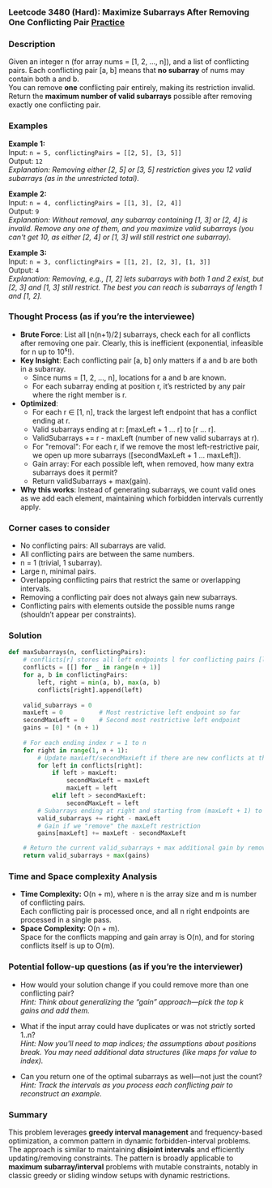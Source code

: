 ### Leetcode 3480 (Hard): Maximize Subarrays After Removing One Conflicting Pair [Practice](https://leetcode.com/problems/maximize-subarrays-after-removing-one-conflicting-pair)

### Description  
Given an integer n (for array nums = [1, 2, ..., n]), and a list of conflicting pairs. Each conflicting pair [a, b] means that **no subarray** of nums may contain both a and b.  
You can remove **one** conflicting pair entirely, making its restriction invalid.  
Return the **maximum number of valid subarrays** possible after removing exactly one conflicting pair.

### Examples  

**Example 1:**  
Input: `n = 5, conflictingPairs = [[2, 5], [3, 5]]`  
Output: `12`  
*Explanation: Removing either [2, 5] or [3, 5] restriction gives you 12 valid subarrays (as in the unrestricted total).*

**Example 2:**  
Input: `n = 4, conflictingPairs = [[1, 3], [2, 4]]`  
Output: `9`  
*Explanation: Without removal, any subarray containing [1, 3] or [2, 4] is invalid. Remove any one of them, and you maximize valid subarrays (you can't get 10, as either [2, 4] or [1, 3] will still restrict one subarray).*

**Example 3:**  
Input: `n = 3, conflictingPairs = [[1, 2], [2, 3], [1, 3]]`  
Output: `4`  
*Explanation: Removing, e.g., [1, 2] lets subarrays with both 1 and 2 exist, but [2, 3] and [1, 3] still restrict. The best you can reach is subarrays of length 1 and [1, 2].*

### Thought Process (as if you’re the interviewee)  
- **Brute Force**: List all ⌊n(n+1)/2⌋ subarrays, check each for all conflicts after removing one pair. Clearly, this is inefficient (exponential, infeasible for n up to 10⁵!).
- **Key Insight**: Each conflicting pair [a, b] only matters if a and b are both in a subarray.  
    - Since nums = [1, 2, ..., n], locations for a and b are known.
    - For each subarray ending at position r, it’s restricted by any pair where the right member is r.
- **Optimized**:
    - For each r ∈ [1, n], track the largest left endpoint that has a conflict ending at r.
    - Valid subarrays ending at r: [maxLeft + 1 ... r] to [r ... r].
    - ValidSubarrays += r - maxLeft (number of new valid subarrays at r).
    - For "removal": For each r, if we remove the most left-restrictive pair, we open up more subarrays ([secondMaxLeft + 1 ... maxLeft]).
    - Gain array: For each possible left, when removed, how many extra subarrays does it permit? 
    - Return validSubarrays + max(gain).
- **Why this works**: Instead of generating subarrays, we count valid ones as we add each element, maintaining which forbidden intervals currently apply.

### Corner cases to consider  
- No conflicting pairs: All subarrays are valid.
- All conflicting pairs are between the same numbers.
- n = 1 (trivial, 1 subarray).
- Large n, minimal pairs.
- Overlapping conflicting pairs that restrict the same or overlapping intervals.
- Removing a conflicting pair does not always gain new subarrays.
- Conflicting pairs with elements outside the possible nums range (shouldn’t appear per constraints).

### Solution

```python
def maxSubarrays(n, conflictingPairs):
    # conflicts[r] stores all left endpoints l for conflicting pairs [l, r] (or [r, l])
    conflicts = [[] for _ in range(n + 1)]
    for a, b in conflictingPairs:
        left, right = min(a, b), max(a, b)
        conflicts[right].append(left)
    
    valid_subarrays = 0
    maxLeft = 0          # Most restrictive left endpoint so far
    secondMaxLeft = 0    # Second most restrictive left endpoint
    gains = [0] * (n + 1)
    
    # For each ending index r = 1 to n
    for right in range(1, n + 1):
        # Update maxLeft/secondMaxLeft if there are new conflicts at this right
        for left in conflicts[right]:
            if left > maxLeft:
                secondMaxLeft = maxLeft
                maxLeft = left
            elif left > secondMaxLeft:
                secondMaxLeft = left
        # Subarrays ending at right and starting from (maxLeft + 1) to right are valid
        valid_subarrays += right - maxLeft
        # Gain if we "remove" the maxLeft restriction
        gains[maxLeft] += maxLeft - secondMaxLeft

    # Return the current valid_subarrays + max additional gain by removing one restriction
    return valid_subarrays + max(gains)
```

### Time and Space complexity Analysis  

- **Time Complexity:** O(n + m), where n is the array size and m is number of conflicting pairs.  
  Each conflicting pair is processed once, and all n right endpoints are processed in a single pass.
- **Space Complexity:** O(n + m).  
  Space for the conflicts mapping and gain array is O(n), and for storing conflicts itself is up to O(m).

### Potential follow-up questions (as if you’re the interviewer)  

- How would your solution change if you could remove more than one conflicting pair?  
  *Hint: Think about generalizing the “gain” approach—pick the top k gains and add them.*

- What if the input array could have duplicates or was not strictly sorted 1..n?  
  *Hint: Now you'll need to map indices; the assumptions about positions break. You may need additional data structures (like maps for value to index).*

- Can you return one of the optimal subarrays as well—not just the count?  
  *Hint: Track the intervals as you process each conflicting pair to reconstruct an example.*

### Summary
This problem leverages **greedy interval management** and frequency-based optimization, a common pattern in dynamic forbidden-interval problems. The approach is similar to maintaining **disjoint intervals** and efficiently updating/removing constraints. The pattern is broadly applicable to **maximum subarray/interval** problems with mutable constraints, notably in classic greedy or sliding window setups with dynamic restrictions.